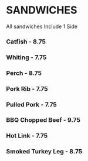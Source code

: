 # SANDWICHES

 <Banner>All sandwiches Include 1 Side</Banner>

 ### Catfish - 8.75
 ### Whiting - 7.75
 ### Perch - 8.75
 ### Pork Rib - 7.75
 ### Pulled Pork - 7.75
 ### BBQ Chopped Beef - 9.75
 ### Hot Link - 7.75
 ### Smoked Turkey Leg - 8.75

<Disclaimer/>
